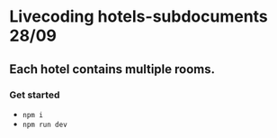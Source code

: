 # Livecoding hotels-subdocuments 28/09

## Each hotel contains multiple rooms. 

### Get started 
- `npm i`
- `npm run dev`